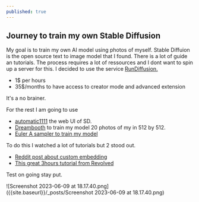 ```yaml
---
published: true
---
```

## Journey to train my own Stable Diffusion

My goal is to train my own AI model using photos of myself. 
Stable Diffuion is the open source text to image model that I found. There is a lot of guide an tutorials. 
The process requires a lot of ressources and I dont want to spin up a server for this. 
I decided to use the service [RunDiffusion.](https://app.rundiffusion.com/)
- 1$ per hours
- 35$/months to have access to creator mode and advanced extension

It's a no brainer. 

For the rest I am going to use
- [automatic1111](https://github.com/AUTOMATIC1111/stable-diffusion-webui) the web UI of SD. 
- [Dreambooth](https://dreambooth.github.io/) to train my model
20 photos of my in 512 by 512.
- [Euler A sampler to train my model](https://stable-diffusion-ui.github.io/docs/samplers/)



To do this I watched a lot of tutorials but 2 stood out.
- [Reddit post about custom embedding](https://www.reddit.com/r/StableDiffusion/comments/zxkukk/detailed_guide_on_training_embeddings_on_a/?utm_source=embedv2&utm_medium=post_embed&utm_content=action_bar&embed_host_url=https%3A%2F%2Flearn.rundiffusion.com%2Ftraining-embeddings%2F)
- [This great 3hours tutorial from Revolved](https://www.youtube.com/watch?v=IPI7QmMOUU8&)

Test on going stay put.

![Screenshot 2023-06-09 at 18.17.40.png]({{site.baseurl}}/_posts/Screenshot 2023-06-09 at 18.17.40.png)
